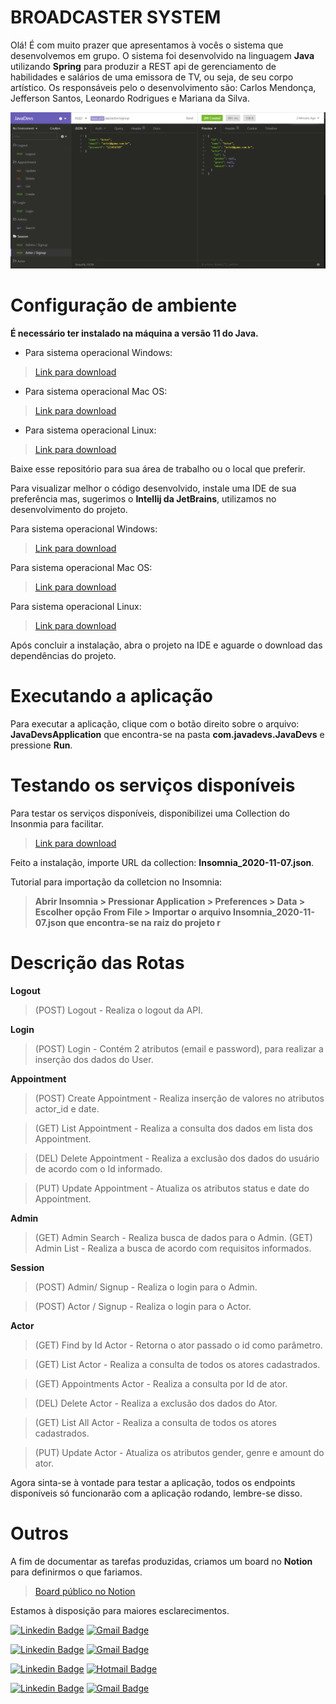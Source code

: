 # BROADCASTER SYSTEM

Olá! É com muito prazer que apresentamos à vocês o sistema que desenvolvemos em grupo. 
O sistema foi desenvolvido na linguagem **Java** utilizando **Spring** para produzir a REST api de gerenciamento de habilidades e salários de uma emissora de TV, ou seja, de seu corpo artístico.
Os responsáveis pelo o desenvolvimento são: Carlos Mendonça, Jefferson Santos, Leonardo Rodrigues e Mariana da Silva.

<p align="center"> <img src="Insomnia.PNG" /> </p>

# Configuração de ambiente
**É necessário ter instalado na máquina a versão 11 do Java.**

- Para sistema operacional Windows:
>[Link para download](https://www.oracle.com/java/technologies/javase-jdk11-downloads.html)

- Para sistema operacional Mac OS:
>[Link para download](https://www.oracle.com/java/technologies/javase-jdk11-downloads.html)

- Para sistema operacional Linux:
>[Link para download](https://www.oracle.com/java/technologies/javase-jdk11-downloads.html)

Baixe esse repositório para sua área de trabalho ou o local que preferir.

Para visualizar melhor o código desenvolvido, instale uma IDE de sua preferência mas, sugerimos o **Intellij da JetBrains**, utilizamos no desenvolvimento do projeto.

Para sistema operacional Windows:
>[Link para download](https://www.jetbrains.com/idea/download/#section=windows)

Para sistema operacional Mac OS:
>[Link para download](https://www.jetbrains.com/idea/download/#section=mac)

Para sistema operacional Linux:
>[Link para download](https://www.jetbrains.com/idea/download/#section=linux)

Após concluir a instalação, abra o projeto na IDE e aguarde o download das dependências do projeto.

# Executando a aplicação
Para executar a aplicação, clique com o botão direito sobre o arquivo: **JavaDevsApplication** que encontra-se na pasta **com.javadevs.JavaDevs** e pressione **Run**.

# Testando os serviços disponíveis
Para testar os serviços disponíveis, disponibilizei uma Collection do Insonmia para facilitar.

>[Link para download](https://insomnia.rest/download/#windows)

Feito a instalação, importe URL da collection: **Insomnia_2020-11-07.json**.

Tutorial para importação da colletcion no Insomnia:
> **Abrir Insomnia > Pressionar Application > Preferences > Data > Escolher opção From File > Importar o arquivo **Insomnia_2020-11-07.json** que encontra-se na raiz do projeto r**

# Descrição das Rotas


**Logout**

> (POST) Logout  - Realiza o logout da API.

**Login**

> (POST) Login -  Contém 2 atributos (email e password), para realizar a inserção dos dados do User.

**Appointment**

> (POST) Create Appointment - Realiza inserção de valores no atributos actor_id e date.

> (GET) List Appointment -  Realiza a consulta dos dados em lista dos Appointment.

> (DEL) Delete Appointment - Realiza a exclusão dos dados do usuário de acordo com o Id informado.

> (PUT) Update Appointment - Atualiza os atributos status e date do Appointment.

**Admin**

> (GET) Admin Search - Realiza busca de dados para o Admin.
> (GET) Admin List - Realiza a busca de acordo com requisitos informados.

**Session**

> (POST) Admin/ Signup - Realiza o login para o Admin.

> (POST) Actor / Signup - Realiza o login para o Actor.

**Actor**


> (GET) Find by Id Actor - Retorna o ator passado o id como parâmetro.

> (GET) List Actor - Realiza a consulta de todos os atores cadastrados.

> (GET)  Appointments Actor - Realiza a consulta por Id de ator.

> (DEL) Delete Actor  - Realiza a exclusão dos dados do Ator.

> (GET) List All Actor - Realiza a consulta de todos os atores cadastrados.

> (PUT) Update Actor - Atualiza os atributos gender, genre e amount do ator.



Agora sinta-se à vontade para testar a aplicação, todos os endpoints disponíveis só funcionarão com a aplicação rodando, lembre-se disso.

# Outros
A fim de documentar as tarefas produzidas, criamos um board no **Notion** para definirmos o que fariamos.

>[Board público no Notion](https://www.notion.so/42b50322445b4899a662cba42d24e04b?v=688a6d6949e14b66917e923dcc08dbce)

Estamos  à disposição para maiores esclarecimentos.

[![Linkedin Badge](https://img.shields.io/badge/-Carlos-blue?style=flat-square&logo=Linkedin&logoColor=white&link=https://www.linkedin.com/in/carlos-vieira-7b8830197/)](https://www.linkedin.com/in/carlos-vieira-7b8830197/)
[![Gmail Badge](https://img.shields.io/badge/-carlos.m.vieira@accenture.com-c14438?style=flat-square&logo=Gmail&logoColor=white&link=mailto:carlos.m.vieira@accenture.com)](mailto:carlos.m.vieira@accenture.com)

[![Linkedin Badge](https://img.shields.io/badge/-Jefferson-blue?style=flat-square&logo=Linkedin&logoColor=white&link=https://www.linkedin.com/in/jefferson-yuiti-dos-santos/)](https://www.linkedin.com/in/jefferson-yuiti-dos-santos/)
[![Gmail Badge](https://img.shields.io/badge/-yuiti.santos@gmail.com-c14438?style=flat-square&logo=Gmail&logoColor=white&link=mailto:yuiti.santos@gmail.com)](mailto:yuiti.santos@gmail.com)


[![Linkedin Badge](https://img.shields.io/badge/-Leonardo-blue?style=flat-square&logo=Linkedin&logoColor=white&link=https://www.linkedin.com/in/devleonardorodrigues/)](https://www.linkedin.com/in/devleonardorodrigues/) 
[![Hotmail Badge](https://img.shields.io/badge/-leonardo.rodrigues1994@hotmail.com-blue?style=flat-square&logo=Email&logoColor=white&link=mailto:leonardo.rodrigues1994@hotmail.com/)](mailto:leonardo.rodrigues1994@hotmail.com) 

[![Linkedin Badge](https://img.shields.io/badge/-Mariana-blue?style=flat-square&logo=Linkedin&logoColor=white&link=https://www.linkedin.com/in/mariana-da-silva-61a1a21b3/)](https://www.linkedin.com/in/mariana-da-silva-61a1a21b3/)
[![Gmail Badge](https://img.shields.io/badge/-contactmarianadasilva@gmail.com-c14438?style=flat-square&logo=Gmail&logoColor=white&link=mailto:contactmarianadasilva@gmail.com)](mailto:contactmarianadasilva@gmail.com)
